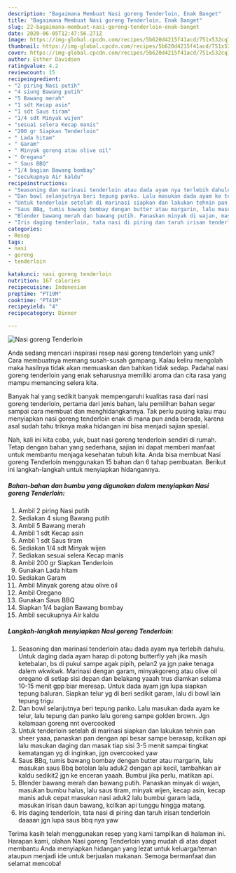 ```yaml
---
description: "Bagaimana Membuat Nasi goreng Tenderloin, Enak Banget"
title: "Bagaimana Membuat Nasi goreng Tenderloin, Enak Banget"
slug: 22-bagaimana-membuat-nasi-goreng-tenderloin-enak-banget
date: 2020-06-05T12:47:56.271Z
image: https://img-global.cpcdn.com/recipes/5b620d4215f41acd/751x532cq70/nasi-goreng-tenderloin-foto-resep-utama.jpg
thumbnail: https://img-global.cpcdn.com/recipes/5b620d4215f41acd/751x532cq70/nasi-goreng-tenderloin-foto-resep-utama.jpg
cover: https://img-global.cpcdn.com/recipes/5b620d4215f41acd/751x532cq70/nasi-goreng-tenderloin-foto-resep-utama.jpg
author: Esther Davidson
ratingvalue: 4.2
reviewcount: 15
recipeingredient:
- "2 piring Nasi putih"
- "4 siung Bawang putih"
- "5 Bawang merah"
- "1 sdt Kecap asin"
- "1 sdt Saus tiram"
- "1/4 sdt Minyak wijen"
- "sesuai selera Kecap manis"
- "200 gr Siapkan Tenderloin"
- " Lada hitam"
- " Garam"
- " Minyak goreng atau olive oil"
- " Oregano"
- " Saus BBQ"
- "1/4 bagian Bawang bombay"
- "secukupnya Air kaldu"
recipeinstructions:
- "Seasoning dan marinasi tenderloin atau dada ayam nya terlebih dahulu. Untuk daging dada ayam harap di potong butterfly yah jika masih ketebalan, bs di pukul sampe agak pipih, pelan2 ya jgn pake tenaga dalem wkwkwk. Marinasi dengan garam, minyakgoreng atau olive oil oregano di setiap sisi depan dan belakang yaaah trus diamkan selama 10-15 menit gpp biar meresap. Untuk dada ayam jgn lupa siapkan tepung baluran. Siapkan telur yg di beri sedikit garam, lalu di bowl lain tepung trigu"
- "Dan bowl selanjutnya beri tepung panko. Lalu masukan dada ayam ke telur, lalu tepung dan panko lalu goreng sampe golden brown. Jgn kelamaan goreng nnt overcooked"
- "Untuk tenderloin setelah di marinasi siapkan dan lakukan tehnin pan sheer yaaa, panaskan pan dengan api besar sampe berasap, kcilkan api lalu masukan daging dan masak tiap sisi 3-5 menit sampai tingkat kematangan yg di inginkan, jgn overcooked yaw"
- "Saus BBq, tumis bawang bombay dengan butter atau margarin, lalu masukan saus Bbq botolan lalu aduk2 dengan api kecil, tambahkan air kaldu sedikit2 jgn ke enceran yaaah. Bumbui jika perlu, matikan api."
- "Blender bawang merah dan bawang putih. Panaskan minyak di wajan, masukan bumbu halus, lalu saus tiram, minyak wijen, kecap asin, kecap manis aduk cepat masukan nasi aduk2 lalu bumbui garam lada, masukan irisan daun bawang, kcilkan api tunggu hingga matang."
- "Iris daging tenderloin, tata nasi di piring dan taruh irisan tenderloin daaaan jgn lupa saus bbq nya yaw"
categories:
- Resep
tags:
- nasi
- goreng
- tenderloin

katakunci: nasi goreng tenderloin 
nutrition: 167 calories
recipecuisine: Indonesian
preptime: "PT19M"
cooktime: "PT41M"
recipeyield: "4"
recipecategory: Dinner

---
```



![Nasi goreng Tenderloin](https://img-global.cpcdn.com/recipes/5b620d4215f41acd/751x532cq70/nasi-goreng-tenderloin-foto-resep-utama.jpg)

Anda sedang mencari inspirasi resep nasi goreng tenderloin yang unik? Cara membuatnya memang susah-susah gampang. Kalau keliru mengolah maka hasilnya tidak akan memuaskan dan bahkan tidak sedap. Padahal nasi goreng tenderloin yang enak seharusnya memiliki aroma dan cita rasa yang mampu memancing selera kita.



Banyak hal yang sedikit banyak mempengaruhi kualitas rasa dari nasi goreng tenderloin, pertama dari jenis bahan, lalu pemilihan bahan segar sampai cara membuat dan menghidangkannya. Tak perlu pusing kalau mau menyiapkan nasi goreng tenderloin enak di mana pun anda berada, karena asal sudah tahu triknya maka hidangan ini bisa menjadi sajian spesial.


Nah, kali ini kita coba, yuk, buat nasi goreng tenderloin sendiri di rumah. Tetap dengan bahan yang sederhana, sajian ini dapat memberi manfaat untuk membantu menjaga kesehatan tubuh kita. Anda bisa membuat Nasi goreng Tenderloin menggunakan 15 bahan dan 6 tahap pembuatan. Berikut ini langkah-langkah untuk menyiapkan hidangannya.

<!--inarticleads1-->

##### Bahan-bahan dan bumbu yang digunakan dalam menyiapkan Nasi goreng Tenderloin:

1. Ambil 2 piring Nasi putih
1. Sediakan 4 siung Bawang putih
1. Ambil 5 Bawang merah
1. Ambil 1 sdt Kecap asin
1. Ambil 1 sdt Saus tiram
1. Sediakan 1/4 sdt Minyak wijen
1. Sediakan sesuai selera Kecap manis
1. Ambil 200 gr Siapkan Tenderloin
1. Gunakan  Lada hitam
1. Sediakan  Garam
1. Ambil  Minyak goreng atau olive oil
1. Ambil  Oregano
1. Gunakan  Saus BBQ
1. Siapkan 1/4 bagian Bawang bombay
1. Ambil secukupnya Air kaldu




<!--inarticleads2-->

##### Langkah-langkah menyiapkan Nasi goreng Tenderloin:

1. Seasoning dan marinasi tenderloin atau dada ayam nya terlebih dahulu. Untuk daging dada ayam harap di potong butterfly yah jika masih ketebalan, bs di pukul sampe agak pipih, pelan2 ya jgn pake tenaga dalem wkwkwk. Marinasi dengan garam, minyakgoreng atau olive oil oregano di setiap sisi depan dan belakang yaaah trus diamkan selama 10-15 menit gpp biar meresap. Untuk dada ayam jgn lupa siapkan tepung baluran. Siapkan telur yg di beri sedikit garam, lalu di bowl lain tepung trigu
1. Dan bowl selanjutnya beri tepung panko. Lalu masukan dada ayam ke telur, lalu tepung dan panko lalu goreng sampe golden brown. Jgn kelamaan goreng nnt overcooked
1. Untuk tenderloin setelah di marinasi siapkan dan lakukan tehnin pan sheer yaaa, panaskan pan dengan api besar sampe berasap, kcilkan api lalu masukan daging dan masak tiap sisi 3-5 menit sampai tingkat kematangan yg di inginkan, jgn overcooked yaw
1. Saus BBq, tumis bawang bombay dengan butter atau margarin, lalu masukan saus Bbq botolan lalu aduk2 dengan api kecil, tambahkan air kaldu sedikit2 jgn ke enceran yaaah. Bumbui jika perlu, matikan api.
1. Blender bawang merah dan bawang putih. Panaskan minyak di wajan, masukan bumbu halus, lalu saus tiram, minyak wijen, kecap asin, kecap manis aduk cepat masukan nasi aduk2 lalu bumbui garam lada, masukan irisan daun bawang, kcilkan api tunggu hingga matang.
1. Iris daging tenderloin, tata nasi di piring dan taruh irisan tenderloin daaaan jgn lupa saus bbq nya yaw




Terima kasih telah menggunakan resep yang kami tampilkan di halaman ini. Harapan kami, olahan Nasi goreng Tenderloin yang mudah di atas dapat membantu Anda menyiapkan hidangan yang lezat untuk keluarga/teman ataupun menjadi ide untuk berjualan makanan. Semoga bermanfaat dan selamat mencoba!
